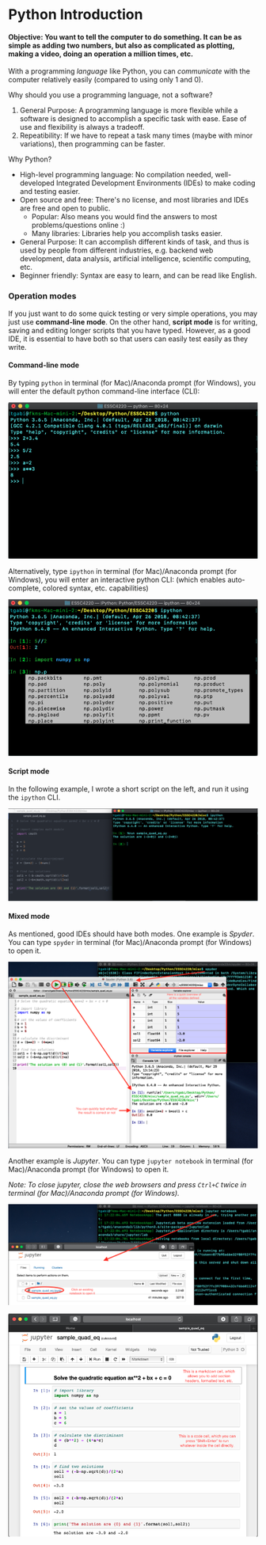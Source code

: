 
# Python Introduction

#### Objective: You want to tell the computer to do something. It can be as simple as adding two numbers, but also as complicated as plotting, making a video, doing an operation a million times, etc.

With a programming *language* like Python, you can *communicate* with the computer relatively easily (compared to using only 1 and 0).

Why should you use a programming language, not a software? 
1. General Purpose: A programming language is more flexible while a software is designed to accomplish a specific task with ease. Ease of use and flexibility is always a tradeoff.
1. Repeatibility: If we have to repeat a task many times (maybe with minor variations), then programming can be faster.

Why Python?
- High-level programming language: No compilation needed, well-developed Integrated Development Environments (IDEs) to make coding and testing easier.
- Open source and free: There's no license, and most libraries and IDEs are free and open to public.
  - Popular: Also means you would find the answers to most problems/questions online :)
  - Many libraries: Libraries help you accomplish tasks easier. 
- General Purpose: It can accomplish different kinds of task, and thus is used by people from different industries, e.g. backend web development, data analysis, artificial intelligence, scientific computing, etc.
- Beginner friendly: Syntax are easy to learn, and can be read like English.

### Operation modes
If you just want to do some quick testing or very simple operations, you may just use **command-line mode**. On the other hand, **script mode** is for writing, saving and editing longer scripts that you have typed. However, as a good IDE, it is essential to have both so that users can easily test easily as they write.

#### Command-line mode
By typing `python` in terminal (for Mac)/Anaconda prompt (for Windows), you will enter the default python command-line interface (CLI):

![Python-CLI](./images/cli_python.png)

Alternatively, type `ipython` in terminal (for Mac)/Anaconda prompt (for Windows), you will enter an interactive python CLI: (which enables auto-complete, colored syntax, etc. capabilities)

![IPython-CLI](./images/cli_ipython.png)

#### Script mode
In the following example, I wrote a short script on the left, and run it using the `ipython` CLI.

![IPython-script](./images/sample_script.png)

#### Mixed mode
As mentioned, good IDEs should have both modes. One example is *Spyder*. You can type `spyder` in terminal (for Mac)/Anaconda prompt (for Windows) to open it. 

![Spyder-script](./images/Spyder_sample.png)

Another example is *Jupyter*. You can type `jupyter notebook` in terminal (for Mac)/Anaconda prompt (for Windows) to open it.

*Note: To close jupyter, close the web browsers and press `Ctrl+C` twice in terminal (for Mac)/Anaconda prompt (for Windows).*

![Open-jupyter](./images/open_Jupyter.png)

![Jupyter-script](./images/Jupyter_sample.png)
